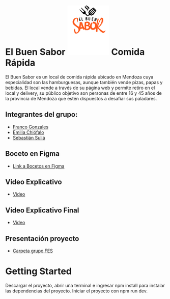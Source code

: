 # El Buen Sabor ![](Images/logo.png)  Comida Rápida

El Buen Sabor es un local de comida rápida ubicado en Mendoza cuya especialidad son las hamburguesas, aunque también vende pizas, papas y bebidas. El local vende a través de su página web y permite retiro en el local y delivery, su público objetivo son personas de entre 16 y 45 años de la provincia de Mendoza que estén dispuestos a desafiar sus paladares.

## Integrantes del grupo:
* [Franco Gonzales](https://github.com/francoGonzalez2706)
* [Emilia Chiófalo](https://github.com/emichiofalo)
* [Sebastián Suliá](https://github.com/Sebass24)

## Boceto en Figma
* [Link a Bocetos en Figma](https://www.figma.com/file/BVRG4kdfS5maWcZeYLyuDa/Entrega-1?node-id=0%3A1&t=OCyDI9J0WTt8hb3l-1)

## Video Explicativo
* [Video](https://youtu.be/G8lAlDrBuuM)

## Video Explicativo Final
* [Video](https://youtu.be/G8lAlDrBuuM)

## Presentación proyecto
* [Carpeta grupo FES](https://docs.google.com/document/d/1U7_fRz9dBm-KPtNSss79JvgTtu0m-JRcD5pxB9nMYXY/edit)


# Getting Started

Descargar el proyecto, abrir una terminal e ingresar npm install para instalar las dependencias del proyecto. Iniciar el proyecto con npm run dev.


